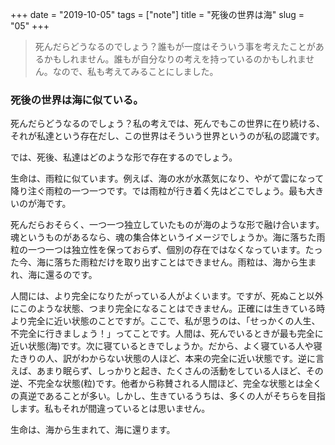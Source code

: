 +++
date = "2019-10-05"
tags = ["note"]
title = "死後の世界は海"
slug = "05"
+++

> 死んだらどうなるのでしょう？誰もが一度はそういう事を考えたことがあるかもしれません。誰もが自分なりの考えを持っているのかもしれません。なので、私も考えてみることにしました。

### 死後の世界は海に似ている。

死んだらどうなるのでしょう？私の考えでは、死んでもこの世界に在り続ける、それが私達という存在だし、この世界はそういう世界というのが私の認識です。

では、死後、私達はどのような形で存在するのでしょう。

生命は、雨粒に似ています。例えば、海の水が水蒸気になり、やがて雲になって降り注ぐ雨粒の一つ一つです。では雨粒が行き着く先はどこでしょう。最も大きいのが海です。

死んだらおそらく、一つ一つ独立していたものが海のような形で融け合います。魂というものがあるなら、魂の集合体というイメージでしょうか。海に落ちた雨粒の一つ一つは独立性を保っておらず、個別の存在ではなくなっています。たった今、海に落ちた雨粒だけを取り出すことはできません。雨粒は、海から生まれ、海に還るのです。

人間には、より完全になりたがっている人がよくいます。ですが、死ぬこと以外にこのような状態、つまり完全になることはできません。正確には生きている時より完全に近い状態のことですが。ここで、私が思うのは、「せっかくの人生、不完全に行きましょう！」ってことです。人間は、死んでいるときが最も完全に近い状態(海)です。次に寝ているときでしょうか。だから、よく寝ている人や寝たきりの人、訳がわからない状態の人ほど、本来の完全に近い状態です。逆に言えば、あまり眠らず、しっかりと起き、たくさんの活動をしている人ほど、その逆、不完全な状態(粒)です。他者から称賛される人間ほど、完全な状態とは全くの真逆であることが多い。しかし、生きているうちは、多くの人がそちらを目指します。私もそれが間違っているとは思いません。

生命は、海から生まれて、海に還ります。
